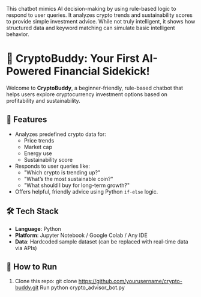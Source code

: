 This chatbot mimics AI decision-making by using rule-based logic to respond to user queries. It analyzes crypto trends and sustainability scores to provide simple investment advice. While not truly intelligent, it shows how structured data and keyword matching can simulate basic intelligent behavior.

# 🚀 CryptoBuddy: Your First AI-Powered Financial Sidekick!

Welcome to **CryptoBuddy**, a beginner-friendly, rule-based chatbot that helps users explore cryptocurrency investment options based on profitability and sustainability.

## 🌟 Features
- Analyzes predefined crypto data for:
  - Price trends
  - Market cap
  - Energy use
  - Sustainability score
- Responds to user queries like:
  - "Which crypto is trending up?"
  - "What’s the most sustainable coin?"
  - "What should I buy for long-term growth?"
- Offers helpful, friendly advice using Python `if-else` logic.

## 🛠️ Tech Stack
- **Language**: Python
- **Platform**: Jupyter Notebook / Google Colab / Any IDE
- **Data**: Hardcoded sample dataset (can be replaced with real-time data via APIs)

## 📄 How to Run
1. Clone this repo:
   git clone https://github.com/yourusername/crypto-buddy.git
   Run python crypto_advisor_bot.py
